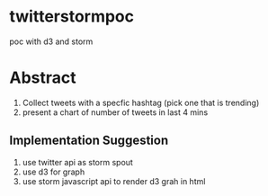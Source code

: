 twitterstormpoc
===============

poc with d3 and storm

Abstract
========

1. Collect tweets with a specfic hashtag (pick one that is trending) 
2. present a chart of number of tweets in last 4 mins


Implementation Suggestion
-------------------------

1. use twitter api as storm spout
2. use d3 for graph
3. use storm javascript api to render d3 grah in html
